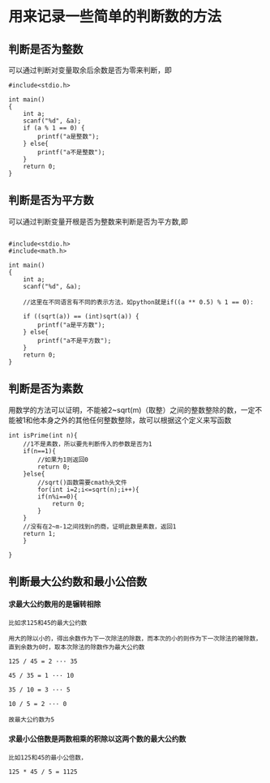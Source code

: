 # 用来记录一些简单的判断数的方法

## 判断是否为整数

可以通过判断对变量取余后余数是否为零来判断，即</br>

```
#include<stdio.h>

int main()
{
    int a;
    scanf("%d", &a);
    if (a % 1 == 0) {
        printf("a是整数");
    } else{
        printf("a不是整数");
    }
    return 0;
}
```

## 判断是否为平方数

可以通过判断变量开根是否为整数来判断是否为平方数,即</br>

```

#include<stdio.h>
#include<math.h>

int main()
{
    int a;
    scanf("%d", &a);
    
    //这里在不同语言有不同的表示方法，如python就是if((a ** 0.5) % 1 == 0):
 
    if ((sqrt(a)) == (int)sqrt(a)) {
        printf("a是平方数");
    } else{
        printf("a不是平方数");
    }
    return 0;
}
```

## 判断是否为素数

用数学的方法可以证明，不能被2~sqrt(m)（取整）之间的整数整除的数，一定不能被1和他本身之外的其他任何整数整除，故可以根据这个定义来写函数</br>

```
int isPrime(int n){
	//1不是素数，所以要先判断传入的参数是否为1 
	if(n==1){
		//如果为1则返回0 
		return 0;
	}else{
		//sqrt()函数需要cmath头文件 
		for(int i=2;i<=sqrt(n);i++){
		if(n%i==0){
			return 0;
		}
	}
	//没有在2~m-1之间找到n的商，证明此数是素数，返回1 
	return 1;
	}
	
}
```
## 判断最大公约数和最小公倍数

#### 求最大公约数用的是辗转相除

```
比如求125和45的最大公约数

用大的除以小的，得出余数作为下一次除法的除数，而本次的小的则作为下一次除法的被除数，直到余数为0时，取本次除法的除数作为最大公约数

125 / 45 = 2 ··· 35

45 / 35 = 1 ··· 10

35 / 10 = 3 ··· 5

10 / 5 = 2 ··· 0

故最大公约数为5
```

#### 求最小公倍数是两数相乘的积除以这两个数的最大公约数

```
比如125和45的最小公倍数，

125 * 45 / 5 = 1125
```

